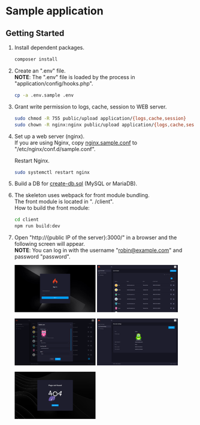 # Sample application

## Getting Started
1. Install dependent packages.
    ```sh
    composer install
    ```
1. Create an ".env" file.  
    **NOTE**: The ".env" file is loaded by the process in "application/config/hooks.php".
    ```sh
    cp -a .env.sample .env
    ```
1. Grant write permission to logs, cache, session to WEB server.
    ```sh
    sudo chmod -R 755 public/upload application/{logs,cache,session}
    sudo chown -R nginx:nginx public/upload application/{logs,cache,session}
    ```
1. Set up a web server (nginx).  
    If you are using Nginx, copy [nginx.sample.conf](../nginx.sample.conf) to "/etc/nginx/conf.d/sample.conf".  

    Restart Nginx.  
    ```sh
    sudo systemctl restart nginx
    ```
1. Build a DB for [create-db.sql](create-db.sql) (MySQL or MariaDB).
1. The skeleton uses webpack for front module bundling.  
    The front module is located in ". /client".  
    How to build the front module:  
    ```sh
    cd client
    npm run build:dev
    ```
1. Open "http://{public IP of the server}:3000/" in a browser and the following screen will appear.  
    **NOTE**: You can log in with the username "robin@example.com" and password "password".  
    <p align="left">
      <img alt="sign-in.png" src="https://raw.githubusercontent.com/takuya-motoshima/codeigniter-extension/master/screencaps/sign-in.png" width="45%">
      <img alt="list-of-users.png" src="https://raw.githubusercontent.com/takuya-motoshima/codeigniter-extension/master/screencaps/list-of-users.png" width="45%">
    </p>
    <p align="left">
      <img alt="update-user.png" src="https://raw.githubusercontent.com/takuya-motoshima/codeigniter-extension/master/screencaps/update-user.png" width="45%">
      <img alt="personal-settings.png" src="https://raw.githubusercontent.com/takuya-motoshima/codeigniter-extension/master/screencaps/personal-settings.png" width="45%">
    </p>
    <p align="left">
      <img alt="page-not-found.png" src="https://raw.githubusercontent.com/takuya-motoshima/codeigniter-extension/master/screencaps/page-not-found.png" width="45%">
    </p>